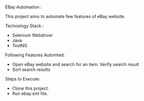 
EBay Automation :

This project aims to automate few features of eBay website.

Technology Stack :
- Selenium Webdriver
- Java
- TestNG

Following Features Automted:
- Open eBay website and search for an item. Verify search result
- Sort search results

Steps to Execute:
- Clone this project.
- Run ebay.xml file.
